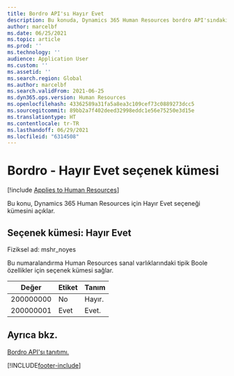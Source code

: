 ```yaml
---
title: Bordro API'sı Hayır Evet
description: Bu konuda, Dynamics 365 Human Resources bordro API'sındaki Hayır Evet seçeneği açıklanmıştır.
author: marcelbf
ms.date: 06/25/2021
ms.topic: article
ms.prod: ''
ms.technology: ''
audience: Application User
ms.custom: ''
ms.assetid: ''
ms.search.region: Global
ms.author: marcelbf
ms.search.validFrom: 2021-06-25
ms.dyn365.ops.version: Human Resources
ms.openlocfilehash: 43362589a31fa5a8ea3c109cef73c0889273dcc5
ms.sourcegitcommit: 89bb2a7f402deed32998eddc1e56e75250e3d15e
ms.translationtype: HT
ms.contentlocale: tr-TR
ms.lasthandoff: 06/29/2021
ms.locfileid: "6314508"
---
```

# <a name="payroll---no-yes-option-set"></a>Bordro - Hayır Evet seçenek kümesi

[!include [Applies to Human Resources](../includes/applies-to-hr.md)]

Bu konu, Dynamics 365 Human Resources için Hayır Evet seçeneği kümesini açıklar.

## <a name="option-set-no-yes"></a>Seçenek kümesi: Hayır Evet

Fiziksel ad: mshr_noyes

Bu numaralandırma Human Resources sanal varlıklarındaki tipik Boole özellikler için seçenek kümesi sağlar.

| Değer | Etiket | Tanım |
| --- | --- | --- |
| 200000000 | No | Hayır. |
| 200000001 | Evet | Evet. |

## <a name="see-also"></a>Ayrıca bkz.

[Bordro API'sı tanıtımı.](hr-admin-integration-payroll-api-introduction.md)<br>


[!INCLUDE[footer-include](../includes/footer-banner.md)]
